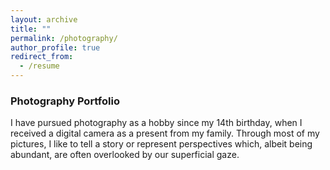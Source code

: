 ```yaml
---
layout: archive
title: ""
permalink: /photography/
author_profile: true
redirect_from:
  - /resume
---
```


### Photography Portfolio
I have pursued photography as a hobby since my 14th birthday, when I received a digital camera as a present from my family. Through most of my pictures, I like to tell a story or represent perspectives which, albeit being abundant, are often overlooked by our superficial gaze.



